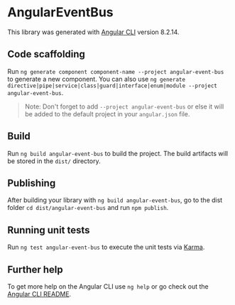 # AngularEventBus

This library was generated with [Angular CLI](https://github.com/angular/angular-cli) version 8.2.14.

## Code scaffolding

Run `ng generate component component-name --project angular-event-bus` to generate a new component. You can also use `ng generate directive|pipe|service|class|guard|interface|enum|module --project angular-event-bus`.
> Note: Don't forget to add `--project angular-event-bus` or else it will be added to the default project in your `angular.json` file. 

## Build

Run `ng build angular-event-bus` to build the project. The build artifacts will be stored in the `dist/` directory.

## Publishing

After building your library with `ng build angular-event-bus`, go to the dist folder `cd dist/angular-event-bus` and run `npm publish`.

## Running unit tests

Run `ng test angular-event-bus` to execute the unit tests via [Karma](https://karma-runner.github.io).

## Further help

To get more help on the Angular CLI use `ng help` or go check out the [Angular CLI README](https://github.com/angular/angular-cli/blob/master/README.md).
